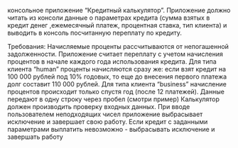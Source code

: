 консольное приложение “Кредитный калькулятор”. Приложение должно читать из консоли данные о параметрах кредита (сумма взятых в кредит денег ,ежемесячный платеж, процентная ставка, тип клиента) и выводить в консоль посчитанную переплату по кредиту.

Требования:
Начисляемые проценты рассчитываются от непогашенной задолженности.
Приложение считает переплату с учетом начисления процентов в начале каждого года использования кредита.
Для типа клиента “human” проценты начисляются сразу же: если взят кредит на 100 000 рублей под 10% годовых, то еще до внесения первого платежа долг составит 110 000 рублей. Для типа клиента “business” начисление процентов происходит только спустя год (после 12 платежей).
Данные передают в одну строку через пробел (смотри пример)
Калькулятор должен производить проверку входных данных. При вводе пользователем неподходящих чисел приложение выбрасывает исключение и завершает свою работу.
Если кредит с заданными параметрами выплатить невозможно - выбрасывать исключение и завершать работу
